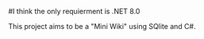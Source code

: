 #I think the only requierment is .NET 8.0

This project aims to be a "Mini Wiki" using SQlite and C#.
